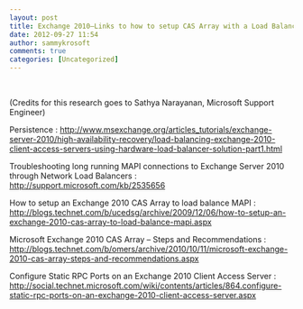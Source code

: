 ```yaml
---
layout: post
title: Exchange 2010–Links to how to setup CAS Array with a Load Balancer
date: 2012-09-27 11:54
author: sammykrosoft
comments: true
categories: [Uncategorized]
---
```

<p>&nbsp;<p>(Credits for this research goes to Sathya Narayanan, Microsoft Support Engineer)</p><p>Persistence : <a href="http://www.msexchange.org/articles_tutorials/exchange-server-2010/high-availability-recovery/load-balancing-exchange-2010-client-access-servers-using-hardware-load-balancer-solution-part1.html">http://www.msexchange.org/articles_tutorials/exchange-server-2010/high-availability-recovery/load-balancing-exchange-2010-client-access-servers-using-hardware-load-balancer-solution-part1.html</a></p><p>Troubleshooting long running MAPI connections to Exchange Server 2010 through Network Load Balancers : <a href="http://support.microsoft.com/kb/2535656">http://support.microsoft.com/kb/2535656</a></p><p>How to setup an Exchange 2010 CAS Array to load balance MAPI : <a href="http://blogs.technet.com/b/ucedsg/archive/2009/12/06/how-to-setup-an-exchange-2010-cas-array-to-load-balance-mapi.aspx">http://blogs.technet.com/b/ucedsg/archive/2009/12/06/how-to-setup-an-exchange-2010-cas-array-to-load-balance-mapi.aspx</a></p><p>Microsoft Exchange 2010 CAS Array &ndash; Steps and Recommendations : <a href="http://blogs.technet.com/b/omers/archive/2010/10/11/microsoft-exchange-2010-cas-array-steps-and-recommendations.aspx">http://blogs.technet.com/b/omers/archive/2010/10/11/microsoft-exchange-2010-cas-array-steps-and-recommendations.aspx</a></p><p>Configure Static RPC Ports on an Exchange 2010 Client Access Server : <a href="http://social.technet.microsoft.com/wiki/contents/articles/864.configure-static-rpc-ports-on-an-exchange-2010-client-access-server.aspx">http://social.technet.microsoft.com/wiki/contents/articles/864.configure-static-rpc-ports-on-an-exchange-2010-client-access-server.aspx</a></p></p>

